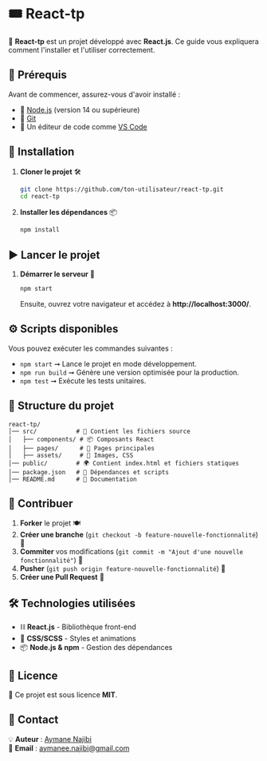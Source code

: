 # 🎟️ React-tp

🚀 **React-tp** est un projet développé avec **React.js**. Ce guide vous expliquera comment l'installer et l'utiliser correctement.

## 📌 Prérequis

Avant de commencer, assurez-vous d'avoir installé :

- 📌 [Node.js](https://nodejs.org/) (version 14 ou supérieure)
- 📌 [Git](https://git-scm.com/)
- 📌 Un éditeur de code comme [VS Code](https://code.visualstudio.com/)

## 👥 Installation

1. **Cloner le projet** 🛠️  
   ```bash
   git clone https://github.com/ton-utilisateur/react-tp.git
   cd react-tp
   ```

2. **Installer les dépendances** 📦  
   ```bash
   npm install
   ```

## ▶️ Lancer le projet

1. **Démarrer le serveur** 🚀  
   ```bash
   npm start
   ```
   Ensuite, ouvrez votre navigateur et accédez à **http://localhost:3000/**.

## ⚙️ Scripts disponibles

Vous pouvez exécuter les commandes suivantes :

- `npm start` ➞ Lance le projet en mode développement.
- `npm run build` ➞ Génère une version optimisée pour la production.
- `npm test` ➞ Exécute les tests unitaires.

## 📂 Structure du projet

```
react-tp/
│── src/           # 📂 Contient les fichiers source
│   ├── components/ # 📦 Composants React
│   ├── pages/      # 📄 Pages principales
│   ├── assets/     # 🎨 Images, CSS
│── public/        # 🌍 Contient index.html et fichiers statiques
│── package.json   # 📜 Dépendances et scripts
│── README.md      # 📖 Documentation
```

## 🤝 Contribuer

1. **Forker** le projet 🍽️  
2. **Créer une branche** (`git checkout -b feature-nouvelle-fonctionnalité`) 🌳  
3. **Commiter** vos modifications (`git commit -m "Ajout d'une nouvelle fonctionnalité"`) 💾  
4. **Pusher** (`git push origin feature-nouvelle-fonctionnalité`) 🚀  
5. **Créer une Pull Request** 🔄  

## 🛠️ Technologies utilisées

- ⛓️ **React.js** - Bibliothèque front-end
- 🎨 **CSS/SCSS** - Styles et animations
- 📦 **Node.js & npm** - Gestion des dépendances

## 📜 Licence

📝 Ce projet est sous licence **MIT**.

## 💌 Contact

💡 **Auteur** : [Aymane Najibi](https://github.com/aymanenajibi)  
📧 **Email** : aymanee.najibi@gmail.com

